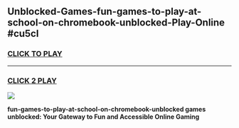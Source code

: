 
## Unblocked-Games-fun-games-to-play-at-school-on-chromebook-unblocked-Play-Online #cu5cl
<h3>
<a href="https://news.freeplayer.one?title=fun-games-to-play-at-school-on-chromebook-unblocked&ref=3">CLICK TO PLAY</a></h3>
<hr>

<h3>
<a href="https://news.freeplayer.one?title=fun-games-to-play-at-school-on-chromebook-unblocked&ref=3">CLICK 2 PLAY</a>
  
</h3>

<a href="https://news.freeplayer.one?title=fun-games-to-play-at-school-on-chromebook-unblocked&ref=3"><img src="https://clearcache.store/games.png"></a>


**fun-games-to-play-at-school-on-chromebook-unblocked games unblocked: Your Gateway to Fun and Accessible Online Gaming**
